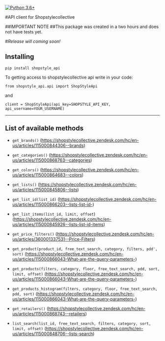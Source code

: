 [![Python 3.6+](https://img.shields.io/badge/python-3.6+-blue.svg)](https://www.python.org/downloads/release/python-360/)

#API client for Shopstylecollective

##IMPORTANT NOTE
##This package was created in a two hours and does not have tests yet. 

#*Release will coming soon!*

## Installing

 `pip install shopstyle_api`

To getting access to shopstylecollective api write in your code:

`from shopstyle_api.api import ShopStyleApi`

and 

`client = ShopStyleApi(api_key=SHOPSTYLE_API_KEY, api_username=YOUR_USERNAME)`

-------------

## List of available methods

* `get_brands()` (https://shopstylecollective.zendesk.com/hc/en-us/articles/115000844306--brands)

* `get_categories()` (https://shopstylecollective.zendesk.com/hc/en-us/articles/115000868763--categories)

* `get_colors()` (https://shopstylecollective.zendesk.com/hc/en-us/articles/115000864683--colors)

* `get_lists()` (https://shopstylecollective.zendesk.com/hc/en-us/articles/115000845806--lists)

* `get_list_id(list_id)` (https://shopstylecollective.zendesk.com/hc/en-us/articles/115000866203--lists-list-id-)

* `get_list_items(list_id, limit, offset`) (https://shopstylecollective.zendesk.com/hc/en-us/articles/115000845926--lists-list-id-items)

* `get_price_filters()` (https://shopstylecollective.zendesk.com/hc/en-us/articles/360001337531--Price-Filters)

* `get_product(product_id, free_text_search, category, filters, pdd', sort)` (https://shopstylecollective.zendesk.com/hc/en-us/articles/115000866043-What-are-the-query-parameters-)

* `get_products(filters, category, floor, free_text_search, pdd, sort,
                     limit, offset)` (https://shopstylecollective.zendesk.com/hc/en-us/articles/115000866043-What-are-the-query-parameters-)

* `get_products_histogram(filters, category, floor, free_text_search, pdd, sort)` (https://shopstylecollective.zendesk.com/hc/en-us/articles/115000866043-What-are-the-query-parameters-)

* `get_retailers()` (https://shopstylecollective.zendesk.com/hc/en-us/articles/115000868743--retailers)

* `list_search(list_id, free_text_search, filters, category, sort, limit, offset)` (https://shopstylecollective.zendesk.com/hc/en-us/articles/115000848706--lists-search)





